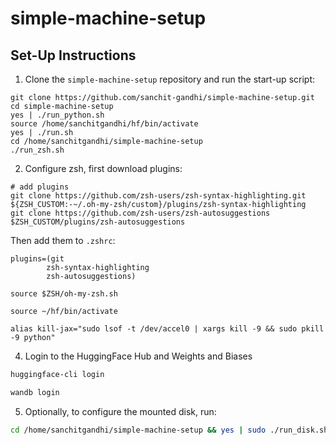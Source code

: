 # simple-machine-setup

## Set-Up Instructions
1. Clone the `simple-machine-setup` repository and run the start-up script:
```
git clone https://github.com/sanchit-gandhi/simple-machine-setup.git
cd simple-machine-setup
yes | ./run_python.sh
source /home/sanchitgandhi/hf/bin/activate
yes | ./run.sh
cd /home/sanchitgandhi/simple-machine-setup
./run_zsh.sh

```

2. Configure zsh, first download plugins:
```
# add plugins
git clone https://github.com/zsh-users/zsh-syntax-highlighting.git ${ZSH_CUSTOM:-~/.oh-my-zsh/custom}/plugins/zsh-syntax-highlighting
git clone https://github.com/zsh-users/zsh-autosuggestions $ZSH_CUSTOM/plugins/zsh-autosuggestions
```

Then add them to `.zshrc`:
```
plugins=(git
        zsh-syntax-highlighting
        zsh-autosuggestions)

source $ZSH/oh-my-zsh.sh

source ~/hf/bin/activate

alias kill-jax="sudo lsof -t /dev/accel0 | xargs kill -9 && sudo pkill -9 python"
```

4. Login to the HuggingFace Hub and Weights and Biases
```bash
huggingface-cli login
```
```bash
wandb login
```

5. Optionally, to configure the mounted disk, run:
```bash
cd /home/sanchitgandhi/simple-machine-setup && yes | sudo ./run_disk.sh
```